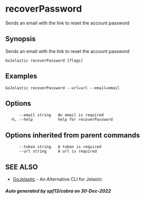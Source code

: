 #  recoverPassword

Sends an email with the link to reset the account password

## Synopsis

Sends an email with the link to reset the account password

```
GoJelastic recoverPassword [flags]
```

## Examples

```
GoJelastic recoverPassword --url=url --email=email
```

## Options

```
      --email string   An email is required
  -h, --help           help for recoverPassword
```

## Options inherited from parent commands

```
      --token string   A token is required
      --url string     A url is required
```

## SEE ALSO

* [GoJelastic](GoJelastic.md)	 - An Alternative CLI for Jelastic

##### Auto generated by spf13/cobra on 30-Dec-2022
